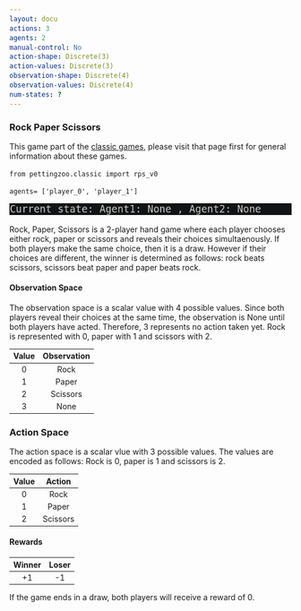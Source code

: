 ```yaml
---
layout: docu
actions: 3
agents: 2
manual-control: No
action-shape: Discrete(3)
action-values: Discrete(3)
observation-shape: Discrete(4)
observation-values: Discrete(4)
num-states: ?
---
```


### Rock Paper Scissors

This game part of the [classic games](../classic), please visit that page first for general information about these games.


`from pettingzoo.classic import rps_v0`

`agents= ['player_0', 'player_1']`

![](classic_rps.gif)

Rock, Paper, Scissors is a 2-player hand game where each player chooses either rock, paper or scissors and reveals their choices simultaenously. If both players make the same choice, then it is a draw. However if their choices are different, the winner is determined as follows: rock beats scissors, scissors beat paper and paper beats rock. 

#### Observation Space

The observation space is a scalar value with 4 possible values. Since both players reveal their choices at the same time, the observation is None until both players have acted. Therefore, 3 represents no action taken yet. Rock is represented with 0, paper with 1 and scissors with 2.

| Value  |  Observation |
| :----: | :---------:  |
| 0      | Rock         |
| 1      | Paper        |
| 2      | Scissors     |
| 3      | None         |

### Action Space

The action space is a scalar vlue with 3 possible values. The values are encoded as follows: Rock is 0, paper is 1 and scissors is 2.

| Value  |  Action |
| :----: | :---------:  |
| 0      | Rock         |
| 1      | Paper        |
| 2      | Scissors     |

#### Rewards

| Winner | Loser |
| :----: | :---: |
| +1     | -1    |

If the game ends in a draw, both players will receive a reward of 0.
